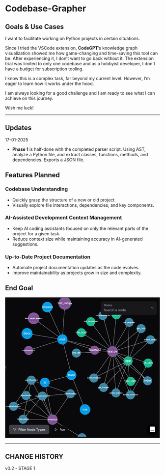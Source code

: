 # Codebase-Grapher

## Goals & Use Cases

I want to facilitate working on Python projects in certain situations. 

Since I tried the VSCode extension, **CodeGPT**’s knowledge graph visualization showed me how game-changing and time-saving this tool can be. After experiencing it, I don’t want to go back without it.  The extension trial was limited to only one codebase and as a hobbyist developer, I don't have a budget for subscription tooling.

I know this is a complex task, far beyond my current level. However, I’m eager to learn how it works under the hood.

I am always looking for a good challenge and I am ready to see what I can achieve on this journey.

Wish me luck!

---

## Updates

17-01-2025

- **Phase 1** is half-done with the completed parser script. Using AST, analyze a Python file, and extract classes, functions, methods, and dependencies. Exports a JSON file.  

## Features Planned

### Codebase Understanding

* Quickly grasp the structure of a new or old project.
* Visually explore file interactions, dependencies, and key components.

### AI-Assisted Development Context Management

* Keep AI coding assistants focused on only the relevant parts of the project for a given task.
* Reduce context size while maintaining accuracy in AI-generated suggestions.

### Up-to-Date Project Documentation

* Automate project documentation updates as the code evolves.
* Improve maintainability as projects grow in size and complexity.

## End Goal

![An interactive visualization tool](<image/codebase graph example.jpg>)

---

## CHANGE HISTORY

v0.2 - STAGE 1
